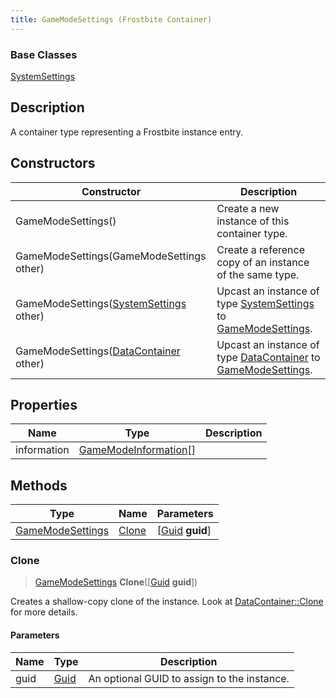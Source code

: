 ```yaml
---
title: GameModeSettings (Frostbite Container)
---
```

### Base Classes

[SystemSettings](SystemSettings)

## Description

A container type representing a Frostbite instance entry.

## Constructors

| Constructor                                                                 | Description                                                                                                             |
| --------------------------------------------------------------------------- | ----------------------------------------------------------------------------------------------------------------------- |
| GameModeSettings()                                                          | Create a new instance of this container type.                                                                           |
| GameModeSettings(GameModeSettings other)                                    | Create a reference copy of an instance of the same type.                                                                |
| GameModeSettings([SystemSettings](SystemSettings) other)                    | Upcast an instance of type [SystemSettings](SystemSettings) to [GameModeSettings](GameModeSettings).                    |
| GameModeSettings([DataContainer](/vext/ref/cls/shr/datacontainer) other) | Upcast an instance of type [DataContainer](/vext/ref/cls/shr/datacontainer) to [GameModeSettings](GameModeSettings). |

## Properties

| Name        | Type                                           | Description |
| ----------- | ---------------------------------------------- | ----------- |
| information | [GameModeInformation](GameModeInformation)\[\] |             |

## Methods

| Type                                 | Name            | Parameters                                     |
| ------------------------------------ | --------------- | ---------------------------------------------- |
| [GameModeSettings](GameModeSettings) | [Clone](#clone) | \[[Guid](/vext/ref/cls/shr/guid) **guid**\] |

### Clone

> [GameModeSettings](GameModeSettings) **Clone**(\[[Guid](/vext/ref/cls/shr/guid) **guid**\])

Creates a shallow-copy clone of the instance. Look at [DataContainer::Clone](/vext/ref/cls/shr/datacontainer#clone) for more details.

#### Parameters

| Name | Type         | Description                                 |
| ---- | ------------ | ------------------------------------------- |
| guid | [Guid](Guid) | An optional GUID to assign to the instance. |
